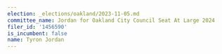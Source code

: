 ```yaml
---
election: _elections/oakland/2023-11-05.md
committee_name: Jordan for Oakland City Council Seat At Large 2024
filer_id: '1456590'
is_incumbent: false
name: Tyron Jordan
---
```

